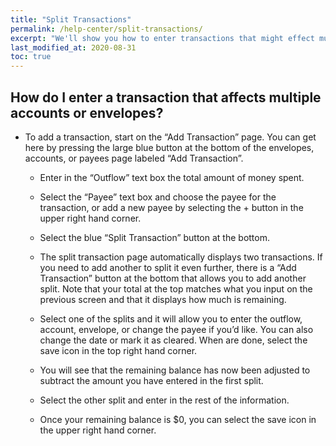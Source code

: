 ```yaml
---
title: "Split Transactions"
permalink: /help-center/split-transactions/
excerpt: "We'll show you how to enter transactions that might effect multiple accounts or envelopes!"
last_modified_at: 2020-08-31
toc: true
---
```


## How do I enter a transaction that affects multiple accounts or envelopes?

- To add a transaction, start on the “Add Transaction” page. You can get here by pressing the large blue button at the bottom of the envelopes, accounts, or payees page labeled “Add Transaction”.

    - Enter in the “Outflow” text box the total amount of money spent.

    - Select the “Payee” text box and choose the payee for the transaction, or add a new payee by selecting the + button in the upper right hand corner.

    - Select the blue “Split Transaction” button at the bottom. 

    - The split transaction page automatically displays two transactions. If you need to add another to split it even further, there is a “Add Transaction” button at the bottom that allows you to add another split. Note that your total at the top matches what you input on the previous screen and that it displays how much is remaining.

    - Select one of the splits and it will allow you to enter the outflow, account, envelope, or change the payee if you’d like. You can also change the date or mark it as cleared. When are done, select the save icon in the top right hand corner.

    - You will see that the remaining balance has now been adjusted to subtract the amount you have entered in the first split. 

    - Select the other split and enter in the rest of the information.

    - Once your remaining balance is $0, you can select the save icon in the upper right hand corner.
